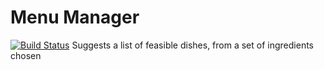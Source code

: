 # Menu Manager
[![Build Status](https://travis-ci.org/pvepamb1/menu-manager.svg?branch=master)](https://travis-ci.org/pvepamb1/menu-manager)
Suggests a list of feasible dishes, from a set of ingredients chosen
